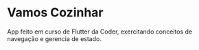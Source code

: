 # Vamos Cozinhar
App feito em curso de Flutter da Coder, exercitando conceitos de navegação e gerencia de estado.
